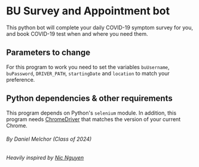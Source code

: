 # BU Survey and Appointment bot
This python bot will complete your daily COVID-19 symptom survey for you, and book COVID-19 test when and where you need them.

## Parameters to change
For this program to work you need to set the variables `buUsername`, `buPassword`, `DRIVER_PATH`, `startingDate` and `location` to match your preference.

## Python dependencies & other requirements
This program depends on Python's `selenium` module.
In addition, this program needs [ChromeDriver](https://chromedriver.chromium.org/downloads) that matches the version of your current Chrome.



###### By Daniel Melchor (Class of 2024)
###### Heavily inspired by [Nic Nguyen](https://github.com/nico22nguyen)

